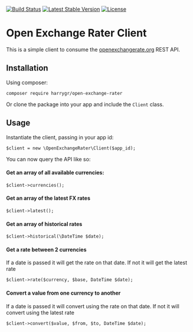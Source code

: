 [![Build Status](https://travis-ci.org/harrygr/OpenExchangeRater.svg?branch=master)](https://travis-ci.org/harrygr/OpenExchangeRater) [![Latest Stable Version](https://poser.pugx.org/harrygr/open-exchange-rater/v/stable)](https://packagist.org/packages/harrygr/open-exchange-rater) [![License](https://poser.pugx.org/harrygr/open-exchange-rater/license)](https://packagist.org/packages/harrygr/open-exchange-rater)

# Open Exchange Rater Client

This is a simple client to consume the [openexchangerate.org][1] REST API.

## Installation

Using composer:

    composer require harrygr/open-exchange-rater

Or clone the package into your app and include the `Client` class.

## Usage

Instantiate the client, passing in your app id:

    $client = new \OpenExchangeRater\Client($app_id);
    
You can now query the API like so:

#### Get an array of all available currencies:
    $client->currencies();

#### Get an array of the latest FX rates
    $client->latest();

#### Get an array of historical rates
    $client->historical(\DateTime $date);

#### Get a rate between 2 currencies
If a date is passed it will get the rate on that date. If not it will get the latest rate

    $client->rate($currency, $base, DateTime $date);

#### Convert a value from one currency to another
If a date is passed it will convert using the rate on that date. If not it will convert using the latest rate

    $client->convert($value, $from, $to, DateTime $date);

[1]: https://openexchangerates.org/
